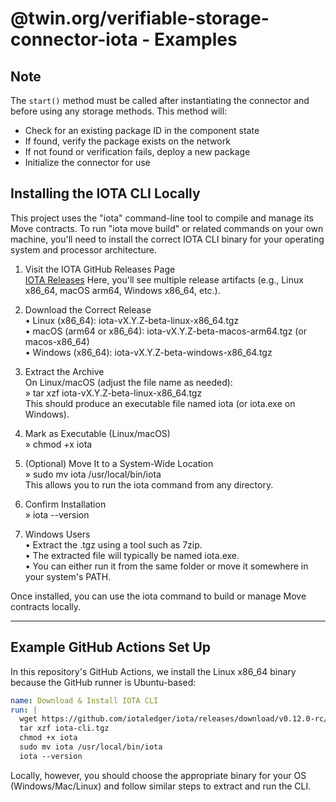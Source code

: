 # @twin.org/verifiable-storage-connector-iota - Examples

## Note

The `start()` method must be called after instantiating the connector and before using any storage methods. This method will:

- Check for an existing package ID in the component state
- If found, verify the package exists on the network
- If not found or verification fails, deploy a new package
- Initialize the connector for use

## Installing the IOTA CLI Locally

This project uses the "iota" command-line tool to compile and manage its Move contracts. To run "iota move build" or related commands on your own machine, you'll need to install the correct IOTA CLI binary for your operating system and processor architecture.

1. Visit the IOTA GitHub Releases Page  
   [IOTA Releases](https://github.com/iotaledger/iota/releases)
   Here, you'll see multiple release artifacts (e.g., Linux x86_64, macOS arm64, Windows x86_64, etc.).

2. Download the Correct Release  
   • Linux (x86_64): iota-vX.Y.Z-beta-linux-x86_64.tgz  
   • macOS (arm64 or x86_64): iota-vX.Y.Z-beta-macos-arm64.tgz (or macos-x86_64)  
   • Windows (x86_64): iota-vX.Y.Z-beta-windows-x86_64.tgz

3. Extract the Archive  
   On Linux/macOS (adjust the file name as needed):  
   » tar xzf iota-vX.Y.Z-beta-linux-x86_64.tgz  
   This should produce an executable file named iota (or iota.exe on Windows).

4. Mark as Executable (Linux/macOS)  
   » chmod +x iota

5. (Optional) Move It to a System-Wide Location  
   » sudo mv iota /usr/local/bin/iota  
   This allows you to run the iota command from any directory.

6. Confirm Installation  
   » iota --version

7. Windows Users  
   • Extract the .tgz using a tool such as 7zip.  
   • The extracted file will typically be named iota.exe.  
   • You can either run it from the same folder or move it somewhere in your system's PATH.

Once installed, you can use the iota command to build or manage Move contracts locally.

---

## Example GitHub Actions Set Up

In this repository's GitHub Actions, we install the Linux x86_64 binary because the GitHub runner is Ubuntu-based:

```yaml
name: Download & Install IOTA CLI
run: |
  wget https://github.com/iotaledger/iota/releases/download/v0.12.0-rc/iota-v0.12.0-rc-linux-x86_64.tgz -O iota-cli.tgz
  tar xzf iota-cli.tgz
  chmod +x iota
  sudo mv iota /usr/local/bin/iota
  iota --version
```

Locally, however, you should choose the appropriate binary for your OS (Windows/Mac/Linux) and follow similar steps to extract and run the CLI.
